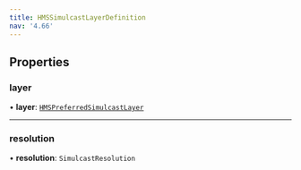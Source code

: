 ```yaml
---
title: HMSSimulcastLayerDefinition
nav: '4.66'
---
```


## Properties

### layer

• **layer**: [`HMSPreferredSimulcastLayer`](/api-reference/javascript/v2/home/content#hmspreferredsimulcastlayer)

---

### resolution

• **resolution**: `SimulcastResolution`
